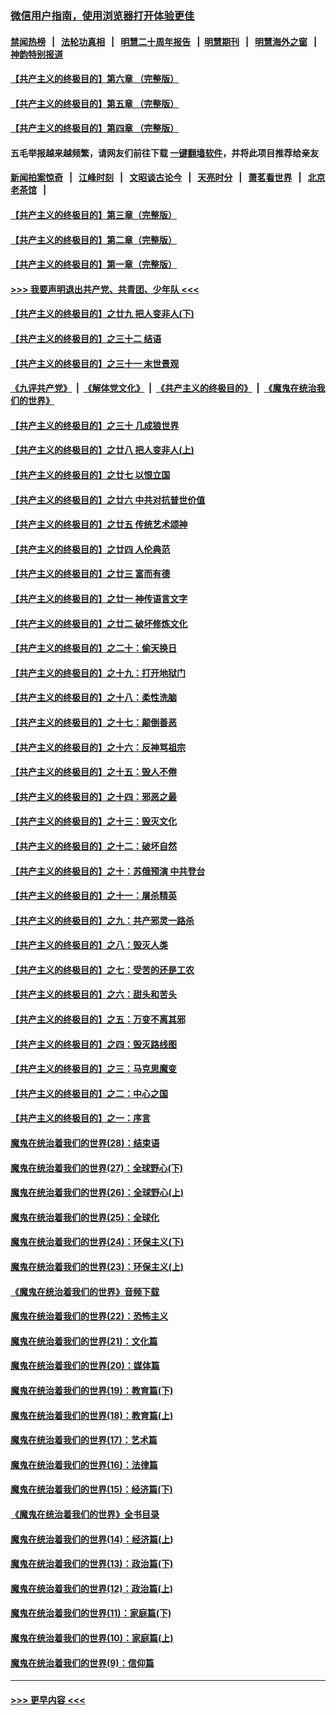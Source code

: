 ### [微信用户指南，使用浏览器打开体验更佳](https://github.com/gfw-breaker/banned-news1/blob/master/indexes/wechat-guide.md?t=0)
#### [禁闻热榜](热点新闻.md?t=0)  &nbsp;&nbsp;|&nbsp;&nbsp; [法轮功真相](https://github.com/gfw-breaker/truth/blob/master/README.md?t=0) &nbsp;&nbsp;|&nbsp;&nbsp; [明慧二十周年报告](https://github.com/gfw-breaker/mh-reports/blob/master/README.md?t=0) &nbsp;&nbsp;|&nbsp;&nbsp;[明慧期刊](https://github.com/gfw-breaker/mh-qikan) &nbsp;&nbsp;|&nbsp;&nbsp; [明慧海外之窗](https://github.com/gfw-breaker/mh-news/blob/master/README.md?t=0) &nbsp;&nbsp;|&nbsp;&nbsp; [神韵特别报道](https://github.com/gfw-breaker/mh-news/blob/master/shenyun.md?t=0)
#### [【共产主义的终极目的】第六章 （完整版）](../pages/nsc422/n11428913.md?t=02141822) 
#### [【共产主义的终极目的】第五章 （完整版）](../pages/nsc422/n11428912.md?t=02141822) 
#### [【共产主义的终极目的】第四章 （完整版）](../pages/nsc422/n11428907.md?t=02141822) 
#### 五毛举报越来越频繁，请网友们前往下载 [一键翻墙软件](https://github.com/gfw-breaker/ssr-accounts)，并将此项目推荐给亲友
#### [新闻拍案惊奇](https://github.com/gfw-breaker/banned-news1/blob/master/pages/link4.md) &nbsp;&nbsp;|&nbsp;&nbsp; [江峰时刻](https://github.com/gfw-breaker/banned-news1/blob/master/pages/link4.md) &nbsp;&nbsp;|&nbsp;&nbsp; [文昭谈古论今](https://github.com/gfw-breaker/banned-news1/blob/master/pages/link4.md) &nbsp;&nbsp;|&nbsp;&nbsp; [天亮时分](https://github.com/gfw-breaker/banned-news1/blob/master/pages/link4.md) &nbsp;&nbsp;|&nbsp;&nbsp; [萧茗看世界](https://github.com/gfw-breaker/banned-news1/blob/master/pages/link4.md) &nbsp;&nbsp;|&nbsp;&nbsp; [北京老茶馆](https://github.com/gfw-breaker/banned-news1/blob/master/pages/link4.md) &nbsp;&nbsp;|&nbsp;&nbsp; 
#### [【共产主义的终极目的】第三章（完整版）](../pages/nsc422/n11428848.md?t=02141822) 
#### [【共产主义的终极目的】第二章（完整版）](../pages/nsc422/n11428831.md?t=02141822) 
#### [【共产主义的终极目的】第一章（完整版）](../pages/nsc422/n11417651.md?t=02141822) 
#### [>>> 我要声明退出共产党、共青团、少年队 <<<](https://github.com/begood0513/goodnews/blob/master/quit/letter.md) 
#### [【共产主义的终极目的】之廿九 把人变非人(下)](../pages/nsc422/n11344140.md?t=02141822) 
#### [【共产主义的终极目的】之三十二 结语](../pages/nsc422/n11360535.md?t=02141822) 
#### [【共产主义的终极目的】之三十一 末世景观](../pages/nsc422/n11351129.md?t=02141822) 
#### [《九评共产党》](https://github.com/begood0513/9ping.md/blob/master/README.md) &nbsp;|&nbsp; [《解体党文化》](../../../../jtdwh.md/blob/master/README.md)  &nbsp;|&nbsp; [《共产主义的终极目的》](../../../../gczydzjmd.md/blob/master/README.md) &nbsp;|&nbsp; [《魔鬼在统治我们的世界》](../../../../mgztzwmdsj.md/blob/master/README.md) 
#### [【共产主义的终极目的】之三十 几成狼世界](../pages/nsc422/n11348280.md?t=02141822) 
#### [【共产主义的终极目的】之廿八 把人变非人(上)](../pages/nsc422/n11340492.md?t=02141822) 
#### [【共产主义的终极目的】之廿七 以恨立国](../pages/nsc422/n11336944.md?t=02141822) 
#### [【共产主义的终极目的】之廿六 中共对抗普世价值](../pages/nsc422/n11324785.md?t=02141822) 
#### [【共产主义的终极目的】之廿五 传统艺术颂神](../pages/nsc422/n11296396.md?t=02141822) 
#### [【共产主义的终极目的】之廿四 人伦典范](../pages/nsc422/n11296397.md?t=02141822) 
#### [【共产主义的终极目的】之廿三 富而有德](../pages/nsc422/n11283598.md?t=02141822) 
#### [【共产主义的终极目的】之廿一 神传语言文字](../pages/nsc422/n11263265.md?t=02141822) 
#### [【共产主义的终极目的】之廿二 破坏修炼文化](../pages/nsc422/n11245728.md?t=02141822) 
#### [【共产主义的终极目的】之二十：偷天换日](../pages/nsc422/n11238846.md?t=02141822) 
#### [【共产主义的终极目的】之十九：打开地狱门](../pages/nsc422/n11206376.md?t=02141822) 
#### [【共产主义的终极目的】之十八：柔性洗脑](../pages/nsc422/n11199994.md?t=02141822) 
#### [【共产主义的终极目的】之十七：颠倒善恶](../pages/nsc422/n11179782.md?t=02141822) 
#### [【共产主义的终极目的】之十六：反神骂祖宗](../pages/nsc422/n11166798.md?t=02141822) 
#### [【共产主义的终极目的】之十五：毁人不倦](../pages/nsc422/n11166792.md?t=02141822) 
#### [【共产主义的终极目的】之十四：邪恶之最](../pages/nsc422/n11150249.md?t=02141822) 
#### [【共产主义的终极目的】之十三：毁灭文化](../pages/nsc422/n11135227.md?t=02141822) 
#### [【共产主义的终极目的】之十二：破坏自然](../pages/nsc422/n11135214.md?t=02141822) 
#### [【共产主义的终极目的】之十：苏俄预演 中共登台](../pages/nsc422/n11118424.md?t=02141822) 
#### [【共产主义的终极目的】之十一：屠杀精英](../pages/nsc422/n11118442.md?t=02141822) 
#### [【共产主义的终极目的】之九：共产邪灵一路杀](../pages/nsc422/n11114139.md?t=02141822) 
#### [【共产主义的终极目的】之八：毁灭人类](../pages/nsc422/n11108503.md?t=02141822) 
#### [【共产主义的终极目的】之七：受苦的还是工农](../pages/nsc422/n11101809.md?t=02141822) 
#### [【共产主义的终极目的】之六：甜头和苦头](../pages/nsc422/n11096971.md?t=02141822) 
#### [【共产主义的终极目的】之五：万变不离其邪](../pages/nsc422/n11091285.md?t=02141822) 
#### [【共产主义的终极目的】之四：毁灭路线图](../pages/nsc422/n11086284.md?t=02141822) 
#### [【共产主义的终极目的】之三：马克思魔变](../pages/nsc422/n11061941.md?t=02141822) 
#### [【共产主义的终极目的】之二：中心之国](../pages/nsc422/n11047728.md?t=02141822) 
#### [【共产主义的终极目的】之一：序言](../pages/nsc422/n11086077.md?t=02141822) 
#### [魔鬼在统治着我们的世界(28)：结束语](../pages/nsc422/n10936246.md?t=02141822) 
#### [魔鬼在统治着我们的世界(27)：全球野心(下)](../pages/nsc422/n10928319.md?t=02141822) 
#### [魔鬼在统治着我们的世界(26)：全球野心(上)](../pages/nsc422/n10900318.md?t=02141822) 
#### [魔鬼在统治着我们的世界(25)：全球化](../pages/nsc422/n10788205.md?t=02141822) 
#### [魔鬼在统治着我们的世界(24)：环保主义(下)](../pages/nsc422/n10695307.md?t=02141822) 
#### [魔鬼在统治着我们的世界(23)：环保主义(上)](../pages/nsc422/n10688613.md?t=02141822) 
#### [《魔鬼在统治着我们的世界》音频下载](../pages/nsc422/n10635553.md?t=02141822) 
#### [魔鬼在统治着我们的世界(22)：恐怖主义](../pages/nsc422/n10614727.md?t=02141822) 
#### [魔鬼在统治着我们的世界(21)：文化篇](../pages/nsc422/n10597706.md?t=02141822) 
#### [魔鬼在统治着我们的世界(20)：媒体篇](../pages/nsc422/n10586579.md?t=02141822) 
#### [魔鬼在统治着我们的世界(19)：教育篇(下)](../pages/nsc422/n10564808.md?t=02141822) 
#### [魔鬼在统治着我们的世界(18)：教育篇(上)](../pages/nsc422/n10526970.md?t=02141822) 
#### [魔鬼在统治着我们的世界(17)：艺术篇](../pages/nsc422/n10499093.md?t=02141822) 
#### [魔鬼在统治着我们的世界(16)：法律篇](../pages/nsc422/n10485969.md?t=02141822) 
#### [魔鬼在统治着我们的世界(15)：经济篇(下)](../pages/nsc422/n10469975.md?t=02141822) 
#### [《魔鬼在统治着我们的世界》全书目录](../pages/nsc422/n10464261.md?t=02141822) 
#### [魔鬼在统治着我们的世界(14)：经济篇(上)](../pages/nsc422/n10457370.md?t=02141822) 
#### [魔鬼在统治着我们的世界(13)：政治篇(下)](../pages/nsc422/n10448270.md?t=02141822) 
#### [魔鬼在统治着我们的世界(12)：政治篇(上)](../pages/nsc422/n10444576.md?t=02141822) 
#### [魔鬼在统治着我们的世界(11)：家庭篇(下)](../pages/nsc422/n10440961.md?t=02141822) 
#### [魔鬼在统治着我们的世界(10)：家庭篇(上)](../pages/nsc422/n10435448.md?t=02141822) 
#### [魔鬼在统治着我们的世界(9)：信仰篇](../pages/nsc422/n10432159.md?t=02141822) 

----
#### [ >>> 更早内容 <<< ](../indexes/nsc422-earlier.md)
